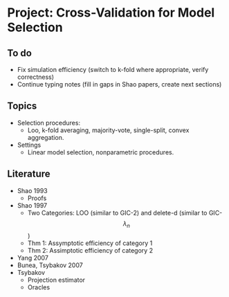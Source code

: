 # Project: Cross-Validation for Model Selection

## To do
- Fix simulation efficiency (switch to k-fold where appropriate, verify correctness)
- Continue typing notes (fill in gaps in Shao papers, create next sections)

## Topics
- Selection procedures:
    - Loo, k-fold averaging, majority-vote, single-split, convex aggregation.
- Settings
    - Linear model selection, nonparametric procedures.

## Literature
- Shao 1993
    - Proofs
- Shao 1997
    - Two Categories: LOO (similar to GIC-2) and delete-d (similar to GIC-$$\lambda_{n}$$)
    - Thm 1: Assymptotic efficiency of category 1
    - Thm 2: Assimptotic efficiency of category 2
- Yang 2007
- Bunea, Tsybakov 2007
- Tsybakov
    - Projection estimator
    - Oracles




